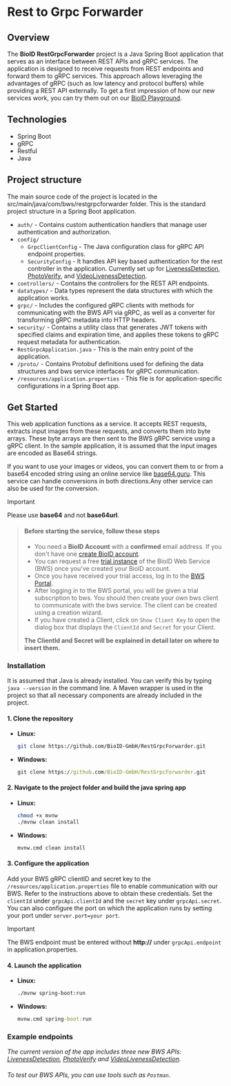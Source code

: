 # Rest to Grpc Forwarder

## Overview

The **BioID RestGrpcForwarder** project is a Java Spring Boot application that serves as an interface between REST APIs and gRPC services.
The application is designed to receive requests from REST endpoints and forward them to gRPC services.
This approach allows leveraging the advantages of gRPC (such as low latency and protocol buffers) while providing a REST API externally.
To get a first impression of how our new services work, you can try them out on our [BioID Playground][playground].

## Technologies

- Spring Boot
- gRPC
- Restful
- Java

## Project structure

The main source code of the project is located in the src/main/java/com/bws/restgrpcforwarder folder.
This is the standard project structure in a Spring Boot application.

- `auth/` - Contains custom authentication handlers that manage user authentication and authorization.
- `config/`
  - `GrpcClientConfig` - The Java configuration class for gRPC API endpoint properties.
  - `SecurityConfig` - It handles API key based authentication for the rest controller in the application. Currently set up for [LivenessDetection][liveness], [PhotoVerify][photoverify], and [VideoLivenessDetection][videoliveness].
- `controllers/` - Contains the controllers for the REST API endpoints.
- `datatypes/` - Data types represent the data structures with which the application works.
- `grpc/` - Includes the configured gRPC clients with methods for communicating with the BWS API via gRPC, as well as a converter      for transforming gRPC metadata into HTTP headers.
- `security/` - Contains a utility class that generates JWT tokens with specified claims and expiration time, and applies these tokens to gRPC request metadata for authentication.
- `RestGrpcApplication.java` - This is the main entry point of the application.
- `/proto/` - Contains Protobuf definitions used for defining the data structures and bws service interfaces for gRPC communication.
- `/resources/application.properties` - This file is for application-specific configurations in a Spring Boot app.

## Get Started

This web application functions as a service. It accepts REST requests, extracts input images from these requests,
and converts them into byte arrays. These byte arrays are then sent to the BWS gRPC service using a gRPC client.
In the sample application, it is assumed that the input images are encoded as Base64 strings.

If you want to use your images or videos, you can convert them to or from a base64 encoded string using an online service like [base64.guru].
This service can handle conversions in both directions.Any other service can also be used for the conversion.

> [!IMPORTANT]
> Please use **base64** and not **base64url**.

> #### Before starting the service, follow these steps
>
> - You need a **BioID Account** with a **confirmed** email address. If you don't have one [create BioID account][bioidaccountregister].
> - You can request a free [trial instance][trial] of the BioID Web Service (BWS) once you've created your BioID account.
> - Once you have received your trial access, log in to the [BWS Portal][bwsportal].
> - After logging in to the BWS portal, you will be given a trial subscription to bws. You should then create your own bws client
> to communicate with the bws service.  The client can be created using a creation wizard.
> - If you have created a Client, click on `Show Client Key` to open the dialog box that displays the `ClientId` and `Secret` for your Client.
>
> **The ClientId and Secret will be explained in detail later on where to insert them.**

### Installation

It is assumed that Java is already installed. You can verify this by typing `java --version` in the command line.
A Maven wrapper is used in the project so that all necessary components are already included in the project.

#### 1. Clone the repository

- **Linux:**

  ```bash
  git clone https://github.com/BioID-GmbH/RestGrpcForwarder.git
  ```

- **Windows:**

  ```cmd
  git clone https://github.com/BioID-GmbH/RestGrpcForwarder.git
  ```

#### 2. Navigate to the project folder and build the java spring app

- **Linux:**

  ```bash
  chmod +x mvnw
  ./mvnw clean install
  ```

- **Windows:**

  ```cmd
  mvnw.cmd clean install
    ```

#### 3. Configure the application

Add your BWS gRPC clientID and secret key to the `/resources/application.properties` file to enable communication with our BWS. Refer to the instructions above to obtain these credentials. Set the `clientId` under `grpcApi.clientId` and the `secret` key under `grpcApi.secret`. You can also configure the port on which the application runs by setting your port under `server.port=your port`.

> [!IMPORTANT]
> The BWS endpoint must be entered without **http://** under `grpcApi.endpoint` in application.properties.

#### 4. Launch the application

- **Linux:**

  ```bash
  ./mvnw spring-boot:run
  ```

- **Windows:**

  ```cmd
  mvnw.cmd spring-boot:run
  ```

### Example endpoints

*The current version of the app includes three new BWS APIs: [LivenessDetection][liveness], [PhotoVerify][photoverify]
and [VideoLivenessDetection][videoliveness].*

###### To test our BWS APIs, you can use tools such as `Postman`.

[base64.guru]: https://base64.guru/ "Base64 String online converter"
[bioidaccountregister]: https://account.bioid.com/Account/Register "Register a BioID account"
[trial]: https://bwsportal.bioid.com/register "Register for a trial instance"
[bwsportal]: https://bwsportal.bioid.com "BWS Portal"
[liveness]: https://developer.bioid.com/bws/grpc/livenessdetection/ "Presentation attack detection."
[photoverify]: https://developer.bioid.com/bws/grpc/photoverify/ "PhotoVerify"
[videoliveness]: https://developer.bioid.com/bws/grpc/videolivenessdetection/ "Presentation attack detection in videos."
[playground]: https://playground.bioid.com "BioID Playground"
